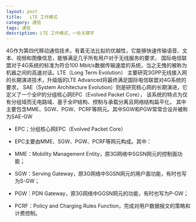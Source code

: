 ```yaml
---
layout: post
title:	 LTE 工作模式
category: 通信
tags: 通信
description: LTE 工作模式，一些关键字
---
```

4G作为第四代移动通信技术，有着无法比拟的优越性，它能够快速传输语音、文本、视频和图像信息，能够满足几乎所有用户对于无线服务的要求，
国际电信联盟对于4G系统的标准为符合100 Mbit/s数据传输速度的系统，当之无愧的被称为机器之间的高速对话。LTE（Long Term Evolution）
主要研究3GPP无线接入网的长期演进技术，升级版的LTE Advanced将最终满足国际电信联盟对4G系统的要求，
SAE（System Architecture Evolution）则是研究核心网的长期演进，它定义了一个全IP的分组核心网EPC（Evolved Packet Core），
该系统的特点为仅有分组域而无电路域、基于全IP结构、控制与承载分离且网络结构扁平化，
其中主要包含MME、SGW、PGW、PCRF等网元。其中SGW和PGW常常合设并被称为SAE-GW

+ EPC；分组核心网EPC（Evolved Packet Core）

+ EPC主要由MME、SGW、PGW、PCRF等网元构成。其中：
+ MME：Mobility Management Entity，原3G网络中SGSN网元的控制面功能；
+ SGW：Serving Gateway，原3G网络中SGSN网元的用户面功能，有时也写为S-GW；
+ PGW：PDN Gateway，原3G网络中GGSN网元的功能，有时也写为P-GW；
+ PCRF：Policy and Charging Rules Function，完成对用户数据报文的策略和计费控制。